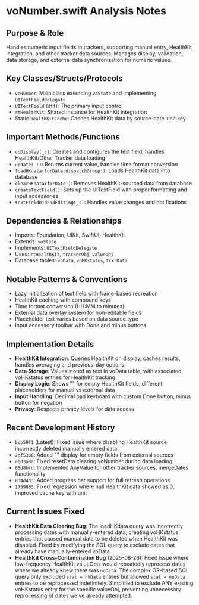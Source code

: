 # voNumber.swift Analysis Notes

## Purpose & Role
Handles numeric input fields in trackers, supporting manual entry, HealthKit integration, and other tracker data sources. Manages display, validation, data storage, and external data synchronization for numeric values.

## Key Classes/Structs/Protocols
- `voNumber`: Main class extending `voState` and implementing `UITextFieldDelegate`
- `UITextField` (`dtf`): The primary input control
- `rtHealthKit`: Shared instance for HealthKit integration
- Static `healthKitCache`: Caches HealthKit data by source-date-unit key

## Important Methods/Functions
- `voDisplay(_:)`: Creates and configures the text field, handles HealthKit/Other Tracker data loading
- `update(_:)`: Returns current value, handles time format conversion
- `loadHKdata(forDate:dispatchGroup:)`: Loads HealthKit data into database
- `clearHKdata(forDate:)`: Removes HealthKit-sourced data from database
- `createTextField()`: Sets up the UITextField with proper formatting and input accessories
- `textFieldDidEndEditing(_:)`: Handles value changes and notifications

## Dependencies & Relationships
- Imports: Foundation, UIKit, SwiftUI, HealthKit
- Extends: `voState`
- Implements: `UITextFieldDelegate`
- Uses: `rtHealthKit`, `trackerObj`, `valueObj`
- Database tables: `voData`, `voHKstatus`, `trkrData`

## Notable Patterns & Conventions
- Lazy initialization of text field with frame-based recreation
- HealthKit caching with compound keys
- Time format conversion (HH:MM to minutes)
- External data overlay system for non-editable fields
- Placeholder text varies based on data source type
- Input accessory toolbar with Done and minus buttons

## Implementation Details
- **HealthKit Integration**: Queries HealthKit on display, caches results, handles averaging and previous-day options
- **Data Storage**: Values stored as text in voData table, with associated voHKstatus entries for HealthKit tracking
- **Display Logic**: Shows "<no data>" for empty HealthKit fields, different placeholders for manual vs external data
- **Input Handling**: Decimal pad keyboard with custom Done button, minus button for negation
- **Privacy**: Respects privacy levels for data access

## Recent Development History
- `bcb59f1` (Latest): Fixed issue where disabling HealthKit source incorrectly deleted manually entered data
- `2df5306`: Added "<no data>" display for empty fields from external sources
- `a0d3a8a`: Fixed resetData clearing voNumber during data loading
- `65d8bfd`: Implemented AnyValue for other tracker sources, mergeDates functionality
- `834d4d3`: Added progress bar support for full refresh operations
- `1759803`: Fixed regression where null HealthKit data showed as 0, improved cache key with unit

## Current Issues Fixed
- **HealthKit Data Clearing Bug**: The loadHKdata query was incorrectly processing dates with manually-entered data, creating voHKstatus entries that caused manual data to be deleted when HealthKit was disabled. Fixed by modifying the SQL query to exclude dates that already have manually-entered voData.
- **HealthKit Cross-Contamination Bug** (2025-08-26): Fixed issue where low-frequency HealthKit valueObjs would repeatedly reprocess dates where we already knew there was `noData`. The complex OR-based SQL query only excluded `stat = hkData` entries but allowed `stat = noData` entries to be reprocessed indefinitely. Simplified to exclude ANY existing voHKstatus entry for the specific valueObj, preventing unnecessary reprocessing of dates we've already attempted.